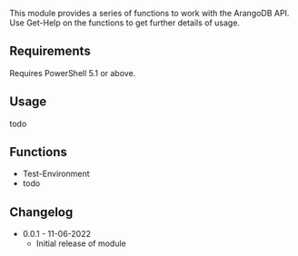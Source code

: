 This module provides a series of functions to work with the ArangoDB API. Use Get-Help on the functions to get further details of usage.

## Requirements

Requires PowerShell 5.1 or above.

## Usage

todo

## Functions

* Test-Environment
* todo

## Changelog

* 0.0.1 - 11-06-2022
  * Initial release of module